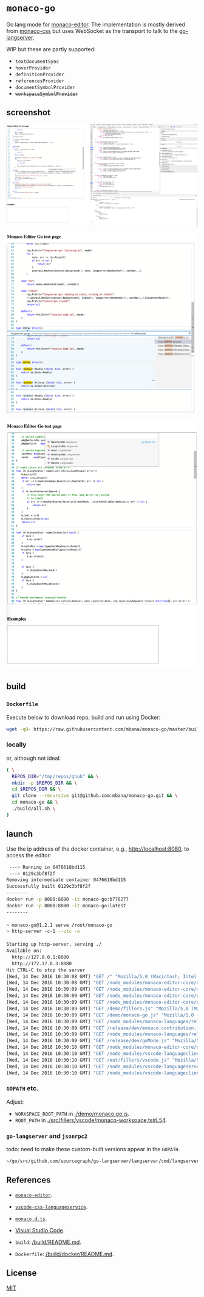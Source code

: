 # `monaco-go`

Go lang mode for [monaco-editor](https://github.com/Microsoft/monaco-editor). The implementation is mostly derived from
[monaco-css](https://github.com/Microsoft/monaco-css) but uses WebSocket as the transport to talk to the
[go-langserver](https://github.com/sourcegraph/go-langserver).

WIP but these are partly supported:

* `textDocumentSync`
* `hoverProvider`
* `definitionProvider`
* `referencesProvider`
* `documentSymbolProvider`
* <del>`workspaceSymbolProvider`</del>

## screenshot

![monaco-go-lsp](/images/monaco-go-lsp.png)

![find-references.png](/images/find-references.png)

![document-symbol.png](/images/document-symbol.png)

## build

### `Dockerfile`

Execute below to download repo, build and run using Docker:

```sh
wget -qO- https://raw.githubusercontent.com/mbana/monaco-go/master/build/get.sh | /bin/bash
```

### locally

or, although not ideal:

```sh
( \
  REPOS_DIR="/tmp/repos/ghub" && \
  mkdir -p $REPOS_DIR && \
  cd $REPOS_DIR && \
  git clone --recursive git@github.com:mbana/monaco-go.git && \
  cd monaco-go && \
  ./build/all.sh \
)
```

## launch

Use the ip address of the docker container, e.g., <http://localhost:8080>, to access the editor:

```sh
 ---> Running in 0476618bd115
 ---> 0129c3bf8f2f
Removing intermediate container 0476618bd115
Successfully built 0129c3bf8f2f
--------
docker run -p 8080:8080 -it monaco-go:b776277
docker run -p 8080:8080 -it monaco-go:latest
--------

> monaco-go@1.2.1 serve /root/monaco-go
> http-server -c-1 --utc -o

Starting up http-server, serving ./
Available on:
  http://127.0.0.1:8080
  http://172.17.0.3:8080
Hit CTRL-C to stop the server
[Wed, 14 Dec 2016 10:30:08 GMT] "GET /" "Mozilla/5.0 (Macintosh; Intel Mac OS X 10_11_6) AppleWebKit/537.36 (KHTML, like Gecko) Chrome/54.0.2840.98 Safari/537.36"
[Wed, 14 Dec 2016 10:30:08 GMT] "GET /node_modules/monaco-editor-core/dev/vs/editor/editor.main.css" "Mozilla/5.0 (Macintosh; Intel Mac OS X 10_11_6) AppleWebKit/537.36 (KHTML, like Gecko) Chrome/54.0.2840.98 Safari/537.36"
[Wed, 14 Dec 2016 10:30:08 GMT] "GET /node_modules/monaco-editor-core/dev/vs/loader.js" "Mozilla/5.0 (Macintosh; Intel Mac OS X 10_11_6) AppleWebKit/537.36 (KHTML, like Gecko) Chrome/54.0.2840.98 Safari/537.36"
[Wed, 14 Dec 2016 10:30:09 GMT] "GET /node_modules/monaco-editor-core/dev/vs/editor/editor.main.nls.js" "Mozilla/5.0 (Macintosh; Intel Mac OS X 10_11_6) AppleWebKit/537.36 (KHTML, like Gecko) Chrome/54.0.2840.98 Safari/537.36"
[Wed, 14 Dec 2016 10:30:09 GMT] "GET /node_modules/monaco-editor-core/dev/vs/editor/editor.main.js" "Mozilla/5.0 (Macintosh; Intel Mac OS X 10_11_6) AppleWebKit/537.36 (KHTML, like Gecko) Chrome/54.0.2840.98 Safari/537.36"
[Wed, 14 Dec 2016 10:30:09 GMT] "GET /demo/fillers.js" "Mozilla/5.0 (Macintosh; Intel Mac OS X 10_11_6) AppleWebKit/537.36 (KHTML, like Gecko) Chrome/54.0.2840.98 Safari/537.36"
[Wed, 14 Dec 2016 10:30:09 GMT] "GET /demo/monaco-go.js" "Mozilla/5.0 (Macintosh; Intel Mac OS X 10_11_6) AppleWebKit/537.36 (KHTML, like Gecko) Chrome/54.0.2840.98 Safari/537.36"
[Wed, 14 Dec 2016 10:30:09 GMT] "GET /node_modules/monaco-languages/release/src/monaco.contribution.js" "Mozilla/5.0 (Macintosh; Intel Mac OS X 10_11_6) AppleWebKit/537.36 (KHTML, like Gecko) Chrome/54.0.2840.98 Safari/537.36"
[Wed, 14 Dec 2016 10:30:09 GMT] "GET /release/dev/monaco.contribution.js" "Mozilla/5.0 (Macintosh; Intel Mac OS X 10_11_6) AppleWebKit/537.36 (KHTML, like Gecko) Chrome/54.0.2840.98 Safari/537.36"
[Wed, 14 Dec 2016 10:30:09 GMT] "GET /node_modules/monaco-languages/release/src/go.js" "Mozilla/5.0 (Macintosh; Intel Mac OS X 10_11_6) AppleWebKit/537.36 (KHTML, like Gecko) Chrome/54.0.2840.98 Safari/537.36"
[Wed, 14 Dec 2016 10:30:09 GMT] "GET /release/dev/goMode.js" "Mozilla/5.0 (Macintosh; Intel Mac OS X 10_11_6) AppleWebKit/537.36 (KHTML, like Gecko) Chrome/54.0.2840.98 Safari/537.36"
[Wed, 14 Dec 2016 10:30:10 GMT] "GET /node_modules/monaco-editor-core/dev/vs/base/worker/workerMain.js" "Mozilla/5.0 (Macintosh; Intel Mac OS X 10_11_6) AppleWebKit/537.36 (KHTML, like Gecko) Chrome/54.0.2840.98 Safari/537.36"
[Wed, 14 Dec 2016 10:30:10 GMT] "GET /node_modules/vscode-languageclient/lib/main.js" "Mozilla/5.0 (Macintosh; Intel Mac OS X 10_11_6) AppleWebKit/537.36 (KHTML, like Gecko) Chrome/54.0.2840.98 Safari/537.36"
[Wed, 14 Dec 2016 10:30:10 GMT] "GET /out/fillers/vscode.js" "Mozilla/5.0 (Macintosh; Intel Mac OS X 10_11_6) AppleWebKit/537.36 (KHTML, like Gecko) Chrome/54.0.2840.98 Safari/537.36"
[Wed, 14 Dec 2016 10:30:10 GMT] "GET /node_modules/vscode-languageserver-types/lib/main.js" "Mozilla/5.0 (Macintosh; Intel Mac OS X 10_11_6) AppleWebKit/537.36 (KHTML, like Gecko) Chrome/54.0.2840.98 Safari/537.36"
[Wed, 14 Dec 2016 10:30:10 GMT] "GET /node_modules/vscode-languageclient/node_modules/vscode-jsonrpc/lib/main.js" "Mozilla/5.0 (Macintosh; Intel Mac OS X 10_11_6) AppleWebKit/537.36 (KHTML, like Gecko) Chrome/54.0.2840.98 Safari/537.36"
```

### `GOPATH` etc.

Adjust:

* `WORKSPACE_ROOT_PATH` in [./demo/monaco.go.js](https://github.com/mbana/monaco-go/blob/master/demo/monaco-go.js#L22).
* `ROOT_PATH` in [./src/fillers/vscode/monaco-workspace.ts#L54](https://github.com/mbana/monaco-go/blob/master/src/fillers/vscode/monaco-workspace.ts#L54).

### `go-langserver` and `jsonrpc2`

todo: need to make these custom-built versions appear in the `GOPATH`.

```sh
~/go/src/github.com/sourcegraph/go-langserver/langserver/cmd/langserver-antha $ (go install -x -v github.com/sourcegraph/go-langserver/langserver/cmd/langserver-antha && ls -lah `which langserver-antha` && langserver-antha -mode ws -trace )
```

## References

* [`monaco-editor`](https://github.com/Microsoft/monaco-editor).
* [`vscode-css-languageservice`](https://github.com/Microsoft/vscode-css-languageservice).
* [`monaco.d.ts`](https://github.com/Microsoft/monaco-css/blob/master/src/monaco.d.ts).
* [Visual Studio Code](https://github.com/Microsoft/vscode).

* `build`: [/build/README.md](/build/README.md).
* `Dockerfile`: [/build/docker/README.md](/build/docker/README.md).

## License

[MIT](https://github.com/Microsoft/monaco-css/blob/master/LICENSE.md)
